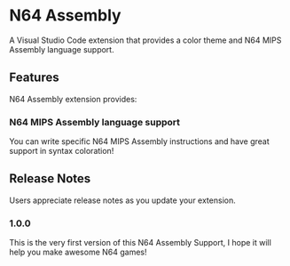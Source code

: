 # N64 Assembly

A Visual Studio Code extension that provides a color theme and N64 MIPS Assembly language support.

## Features

N64 Assembly extension provides:

### N64 MIPS Assembly language support

You can write specific N64 MIPS Assembly instructions and have great support in syntax coloration!

## Release Notes

Users appreciate release notes as you update your extension.

### 1.0.0

This is the very first version of this N64 Assembly Support, I hope it will help you make awesome N64 games!
